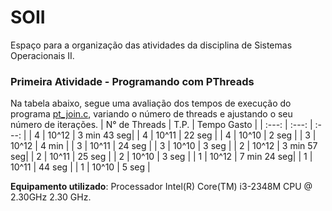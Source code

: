 # SOII
Espaço para a organização das atividades da disciplina de Sistemas Operacionais II.


### Primeira Atividade - Programando com PThreads
Na tabela abaixo, segue uma avaliação dos tempos de execução do programa [pt_join.c](https://github.com/MGStigger/SOII/blob/main/pt_join.c), variando o número de threads e ajustando o seu número de iterações.
| N° de Threads |   T.P.   | Tempo Gasto |
|     :---:     |   :---:  |    :---:    |
|       4       |   10^12  | 3 min 43 seg|
|       4       |   10^11  |    22 seg   |
|       4       |   10^10  |    2 seg    |
|       3       |   10^12  |    4 min    |
|       3       |   10^11  |    24 seg   |
|       3       |   10^10  |    3 seg    |
|       2       |   10^12  | 3 min 57 seg|
|       2       |   10^11  |    25 seg   |
|       2       |   10^10  |    3 seg    |
|       1       |   10^12  | 7 min 24 seg|
|       1       |   10^11  |    44 seg   |
|       1       |   10^10  |    5 seg    |

**Equipamento utilizado**: Processador Intel(R) Core(TM) i3-2348M CPU @ 2.30GHz 2.30 GHz.
